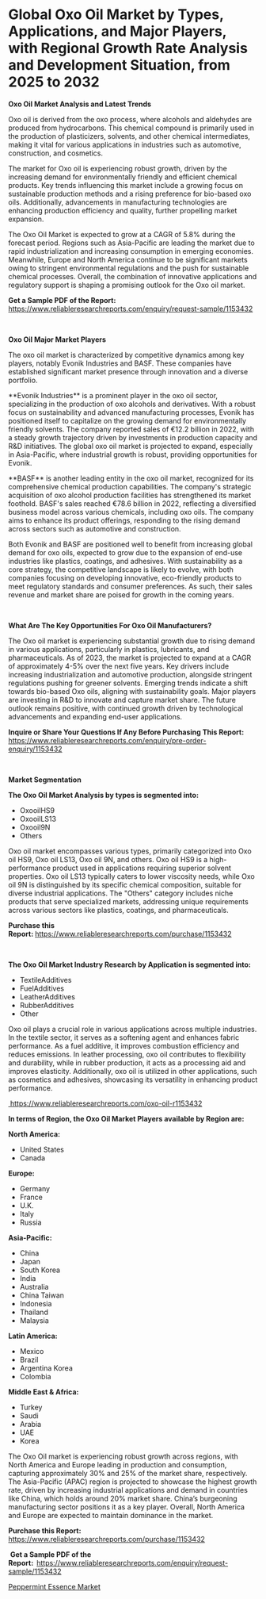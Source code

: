 <p><h1>Global Oxo Oil Market by Types, Applications, and Major Players, with Regional Growth Rate Analysis and Development Situation, from 2025 to 2032</h1></p><p><strong>Oxo Oil Market Analysis and Latest Trends</strong></p>
<p><p>Oxo oil is derived from the oxo process, where alcohols and aldehydes are produced from hydrocarbons. This chemical compound is primarily used in the production of plasticizers, solvents, and other chemical intermediates, making it vital for various applications in industries such as automotive, construction, and cosmetics. </p><p>The market for Oxo oil is experiencing robust growth, driven by the increasing demand for environmentally friendly and efficient chemical products. Key trends influencing this market include a growing focus on sustainable production methods and a rising preference for bio-based oxo oils. Additionally, advancements in manufacturing technologies are enhancing production efficiency and quality, further propelling market expansion.</p><p>The Oxo Oil Market is expected to grow at a CAGR of 5.8% during the forecast period. Regions such as Asia-Pacific are leading the market due to rapid industrialization and increasing consumption in emerging economies. Meanwhile, Europe and North America continue to be significant markets owing to stringent environmental regulations and the push for sustainable chemical processes. Overall, the combination of innovative applications and regulatory support is shaping a promising outlook for the Oxo oil market.</p></p>
<p><strong>Get a Sample PDF of the Report:&nbsp;</strong> <a href="https://www.reliableresearchreports.com/enquiry/request-sample/1153432?utm_campaign=2954&utm_medium=2&utm_source=Github&utm_content=ia&utm_term=31032025&utm_id=oxo-oil">https://www.reliableresearchreports.com/enquiry/request-sample/1153432</a></p>
<p>&nbsp;</p>
<p><strong>Oxo Oil Major Market Players</strong></p>
<p><p>The oxo oil market is characterized by competitive dynamics among key players, notably Evonik Industries and BASF. These companies have established significant market presence through innovation and a diverse portfolio.</p><p>**Evonik Industries** is a prominent player in the oxo oil sector, specializing in the production of oxo alcohols and derivatives. With a robust focus on sustainability and advanced manufacturing processes, Evonik has positioned itself to capitalize on the growing demand for environmentally friendly solvents. The company reported sales of €12.2 billion in 2022, with a steady growth trajectory driven by investments in production capacity and R&D initiatives. The global oxo oil market is projected to expand, especially in Asia-Pacific, where industrial growth is robust, providing opportunities for Evonik.</p><p>**BASF** is another leading entity in the oxo oil market, recognized for its comprehensive chemical production capabilities. The company's strategic acquisition of oxo alcohol production facilities has strengthened its market foothold. BASF's sales reached €78.6 billion in 2022, reflecting a diversified business model across various chemicals, including oxo oils. The company aims to enhance its product offerings, responding to the rising demand across sectors such as automotive and construction.</p><p>Both Evonik and BASF are positioned well to benefit from increasing global demand for oxo oils, expected to grow due to the expansion of end-use industries like plastics, coatings, and adhesives. With sustainability as a core strategy, the competitive landscape is likely to evolve, with both companies focusing on developing innovative, eco-friendly products to meet regulatory standards and consumer preferences. As such, their sales revenue and market share are poised for growth in the coming years.</p></p>
<p>&nbsp;</p>
<p><strong>What Are The Key Opportunities For Oxo Oil Manufacturers?</strong></p>
<p><p>The Oxo oil market is experiencing substantial growth due to rising demand in various applications, particularly in plastics, lubricants, and pharmaceuticals. As of 2023, the market is projected to expand at a CAGR of approximately 4-5% over the next five years. Key drivers include increasing industrialization and automotive production, alongside stringent regulations pushing for greener solvents. Emerging trends indicate a shift towards bio-based Oxo oils, aligning with sustainability goals. Major players are investing in R&D to innovate and capture market share. The future outlook remains positive, with continued growth driven by technological advancements and expanding end-user applications.</p></p>
<p><strong>Inquire or Share Your Questions If Any Before Purchasing This Report:</strong> <a href="https://www.reliableresearchreports.com/enquiry/pre-order-enquiry/1153432?utm_campaign=2954&utm_medium=2&utm_source=Github&utm_content=ia&utm_term=31032025&utm_id=oxo-oil">https://www.reliableresearchreports.com/enquiry/pre-order-enquiry/1153432</a></p>
<p>&nbsp;</p>
<p><strong>Market Segmentation</strong></p>
<p><strong>The Oxo Oil Market Analysis by types is segmented into:</strong></p>
<p><ul><li>OxooilHS9</li><li>OxooilLS13</li><li>Oxooil9N</li><li>Others</li></ul></p>
<p><p>Oxo oil market encompasses various types, primarily categorized into Oxo oil HS9, Oxo oil LS13, Oxo oil 9N, and others. Oxo oil HS9 is a high-performance product used in applications requiring superior solvent properties. Oxo oil LS13 typically caters to lower viscosity needs, while Oxo oil 9N is distinguished by its specific chemical composition, suitable for diverse industrial applications. The "Others" category includes niche products that serve specialized markets, addressing unique requirements across various sectors like plastics, coatings, and pharmaceuticals.</p></p>
<p><strong>Purchase this Report:&nbsp;</strong><a href="https://www.reliableresearchreports.com/purchase/1153432?utm_campaign=2954&utm_medium=2&utm_source=Github&utm_content=ia&utm_term=31032025&utm_id=oxo-oil">https://www.reliableresearchreports.com/purchase/1153432</a></p>
<p>&nbsp;</p>
<p><strong>The Oxo Oil Market Industry Research by Application is segmented into:</strong></p>
<p><ul><li>TextileAdditives</li><li>FuelAdditives</li><li>LeatherAdditives</li><li>RubberAdditives</li><li>Other</li></ul></p>
<p><p>Oxo oil plays a crucial role in various applications across multiple industries. In the textile sector, it serves as a softening agent and enhances fabric performance. As a fuel additive, it improves combustion efficiency and reduces emissions. In leather processing, oxo oil contributes to flexibility and durability, while in rubber production, it acts as a processing aid and improves elasticity. Additionally, oxo oil is utilized in other applications, such as cosmetics and adhesives, showcasing its versatility in enhancing product performance.</p></p>
<p><a href="https://www.reliableresearchreports.com/oxo-oil-r1153432?utm_campaign=2954&utm_medium=2&utm_source=Github&utm_content=ia&utm_term=31032025&utm_id=oxo-oil">&nbsp;https://www.reliableresearchreports.com/oxo-oil-r1153432</a></p>
<p><strong>In terms of Region, the Oxo Oil Market Players available by Region are:</strong></p>
<p>
    <p> <strong> North America: </strong>
        <ul>
            <li>United States</li>
            <li>Canada</li>
        </ul>
        </p> 
    <p> <strong> Europe: </strong>
        <ul>
            <li>Germany</li>
            <li>France</li>
            <li>U.K.</li>
            <li>Italy</li>
            <li>Russia</li>
        </ul>
        </p> 
    <p> <strong> Asia-Pacific: </strong>
        <ul>
            <li>China</li>
            <li>Japan</li>
            <li>South Korea</li>
            <li>India</li>
            <li>Australia</li>
            <li>China Taiwan</li>
            <li>Indonesia</li>
            <li>Thailand</li>
            <li>Malaysia</li>
        </ul>
        </p> 
    <p> <strong> Latin America: </strong>
        <ul>
            <li>Mexico</li>
            <li>Brazil</li>
            <li>Argentina Korea</li>
            <li>Colombia</li>
        </ul>
        </p> 
    <p> <strong> Middle East & Africa: </strong>
        <ul>
            <li>Turkey</li>
            <li>Saudi</li>
            <li>Arabia</li>
            <li>UAE</li>
            <li>Korea</li>
        </ul>
    </p>
    </p>
<p><p>The Oxo Oil market is experiencing robust growth across regions, with North America and Europe leading in production and consumption, capturing approximately 30% and 25% of the market share, respectively. The Asia-Pacific (APAC) region is projected to showcase the highest growth rate, driven by increasing industrial applications and demand in countries like China, which holds around 20% market share. China’s burgeoning manufacturing sector positions it as a key player. Overall, North America and Europe are expected to maintain dominance in the market.</p></p>
<p><strong>Purchase this Report: </strong><a href="https://www.reliableresearchreports.com/purchase/1153432?utm_campaign=2954&utm_medium=2&utm_source=Github&utm_content=ia&utm_term=31032025&utm_id=oxo-oil">https://www.reliableresearchreports.com/purchase/1153432</a></p>
<p>&nbsp;<strong>Get a Sample PDF of the Report:&nbsp;&nbsp;</strong><a href="https://www.reliableresearchreports.com/enquiry/request-sample/1153432?utm_campaign=2954&utm_medium=2&utm_source=Github&utm_content=ia&utm_term=31032025&utm_id=oxo-oil">https://www.reliableresearchreports.com/enquiry/request-sample/1153432</a></p>
<p><strong></strong></p>
<p><p><a href="https://github.com/berbelsagwan/Market-Research-Report-List-1/blob/main/peppermint-essence-market.md?utm_campaign=2954&utm_medium=2&utm_source=Github&utm_content=ia&utm_term=31032025&utm_id=oxo-oil">Peppermint Essence Market</a></p></p>